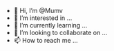 - 👋 Hi, I’m @Mumv
- 👀 I’m interested in ...
- 🌱 I’m currently learning ...
- 💞️ I’m looking to collaborate on ...
- 📫 How to reach me ...

<!---
Mumv/Mumv is a ✨ special ✨ repository because its `README.md` (this file) appears on your GitHub profile.
You can click the Preview link to take a look at your changes.
--->
